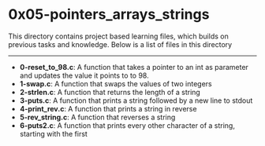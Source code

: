 # 0x05-pointers_arrays_strings
This directory contains project based learning files, which builds on previous tasks and knowledge.
Below is a list of files in this directory

---
- **0-reset_to_98.c**: A function that takes a pointer to an int as parameter and updates the value it points to to 98.
- **1-swap.c**: A function that swaps the values of two integers
- **2-strlen.c**: A function that returns the length of a string
- **3-puts.c**: A function that prints a string followed by a new line to stdout
- **4-print_rev.c**: A function that prints a string in reverse
- **5-rev_string.c**: A function that reverses a string
- **6-puts2.c**: A function that prints every other character of a string, starting with the first
